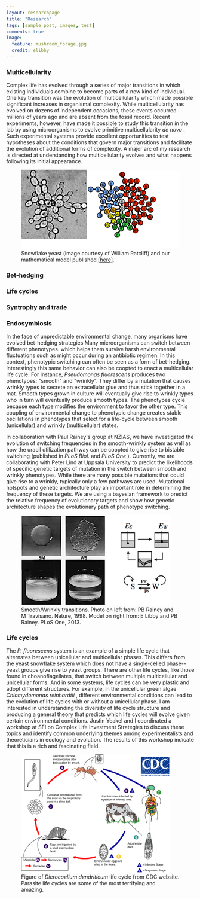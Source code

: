 ```yaml
---
layout: researchpage
title: "Research"
tags: [sample post, images, test]
comments: true
image:
  feature: mushroom_forage.jpg
  credit: elibby
---
```



### Multicellularity
Complex life has evolved through a series of major transitions in which existing individuals combine to become parts of a new kind of individual. One key transition was the evolution of multicellularity which made possible significant increases in organismal complexity. While multicellularity has evolved on dozens of independent occasions, these events occurred millions of years ago and are absent from the fossil record. Recent experiments, however, have made it possible to study this transition in the lab by using microorganisms to evolve primitive multicellularity <I> de novo </I>. Such experimental systems provide excellent opportunities to test hypotheses about the conditions that govern major transitions and facilitate the evolution of additional forms of complexity. A major arc of my research is directed at understanding how multicellularity evolves and what happens following its initial appearance. 

<figure>
<a href="/images/snow_model.jpg"><img src="/images/snow_model.jpg" width="512"></a>
<figcaption> Snowflake yeast (image courtesy of William Ratcliff) and our mathematical model published <a href="http://journals.plos.org/ploscompbiol/article?id=10.1371/journal.pcbi.1003803">[here]</a>.</figcaption>
</figure>


### Bet-hedging



### Life cycles


### Syntrophy and trade


### Endosymbiosis


In the face of unpredictable environmental change, many organisms have evolved bet-hedging strategies
Many microorganisms can switch between different phenotypes.  which helps them survive harsh environmental fluctuations such as might occur during an antibiotic regimen. In this context, phenotypic switching can often be seen as a form of bet-hedging. Interestingly this same behavior can also be coopted to enact a multicellular life cycle. For instance, <I> Pseudomonas fluorescens </I> produces two phenotypes: "smooth" and "wrinkly". They differ by a mutation that causes wrinkly types to secrete an extracellular glue and thus stick together in a mat.  Smooth types grown in culture will eventually give rise to wrinkly types who in turn will eventually produce smooth types. The phenotypes cycle because each type modifies the environment to favor the other type. This coupling of environmental change to phenotypic change creates stable oscillations in phenotypes that select for a life-cycle between smooth (unicellular) and wrinkly (multicellular) states.  

In collaboration with Paul Rainey's group at NZIAS, we have investigated the evolution of switching frequencies in the smooth-wrinkly system as well as how the uracil utilization pathway can be coopted to give rise to bistable switching (published in <I> PLoS Biol. </I> and <I> PLoS One </I>). Currently, we are collaborating with Peter Lind at Uppsala University to predict the likelihoods of specific genetic targets of mutation in the switch between smooth and wrinkly phenotypes. While there are many possible mutations that could give rise to a wrinkly, typically only a few pathways are used. Mutational hotspots and genetic architecture play an important role in determining the frequency of these targets. We are using a bayesian framework to predict the relative frequency of evolutionary targets and show how genetic architecture shapes the evolutionary path of phenotype switching.

<figure>
<a href="/images/smooth_wrinkly.jpg"><img src="/images/smooth_wrinkly.jpg" width="400"></a>
<figcaption> Smooth/Wrinkly transitions. Photo on left from: PB Rainey and M Travisano. Nature, 1998. Model on right from: E Libby and PB Rainey. PLoS One, 2013.</figcaption>
</figure>



### Life cycles
The <I> P. fluorescens </I> system is an example of a simple life cycle that alternates between unicellular and multicellular phases. This differs from the yeast snowflake system which does not have a single-celled phase-- yeast groups give rise to yeast groups. There are other life cycles, like those found in choanoflagellates, that switch between multiple multicellular and unicellular forms. And in some systems, life cycles can be very plastic and adopt different structures. For example, in the unicellular green algae <I> Chlamydomonas reinhardtii </I>, different environmental conditions can lead to the evolution of life cycles with or without a unicellular phase. I am interested in understanding the diversity of life cycle structure and producing a general theory that predicts which life cycles will evolve given certain environmental conditions. Justin Yeakel and I coordinated a workshop at SFI on Complex Life Investment Strategies to discuss these topics and identify common underlying themes among experimentalists and theoreticians in ecology and evolution. The results of this workshop indicate that this is a rich and fascinating field.

<figure>
<a href="/images/cdc_cycle.jpg"><img src="/images/cdc_cycle.jpg" width="400"></a>
<figcaption> Figure of <I> Dicrocoelium dendriticum </I> life cycle from CDC website. Parasite life cycles are some of the most terrifying and amazing. </figcaption>
</figure>










